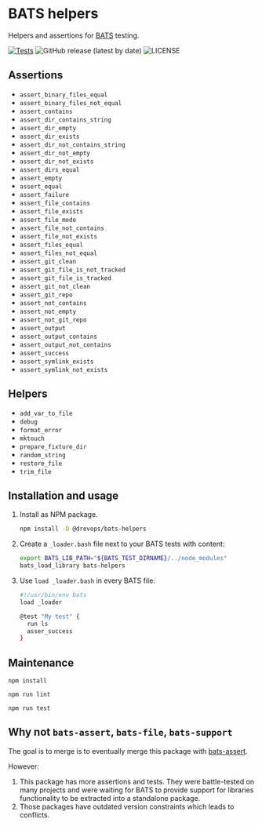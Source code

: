 # BATS helpers
Helpers and assertions for [BATS](https://github.com/bats-core/bats-core) testing.

[![Tests](https://github.com/drevops/bats-helpers/actions/workflows/tests.yml/badge.svg)](https://github.com/drevops/bats-helpers/actions/workflows/tests.yml)
![GitHub release (latest by date)](https://img.shields.io/github/v/release/drevops/behat-steps)
![LICENSE](https://img.shields.io/github/license/drevops/behat-steps)

## Assertions

- `assert_binary_files_equal`
- `assert_binary_files_not_equal`
- `assert_contains`
- `assert_dir_contains_string`
- `assert_dir_empty`
- `assert_dir_exists`
- `assert_dir_not_contains_string`
- `assert_dir_not_empty`
- `assert_dir_not_exists`
- `assert_dirs_equal`
- `assert_empty`
- `assert_equal`
- `assert_failure`
- `assert_file_contains`
- `assert_file_exists`
- `assert_file_mode`
- `assert_file_not_contains`
- `assert_file_not_exists`
- `assert_files_equal`
- `assert_files_not_equal`
- `assert_git_clean`
- `assert_git_file_is_not_tracked`
- `assert_git_file_is_tracked`
- `assert_git_not_clean`
- `assert_git_repo`
- `assert_not_contains`
- `assert_not_empty`
- `assert_not_git_repo`
- `assert_output`
- `assert_output_contains`
- `assert_output_not_contains`
- `assert_success`
- `assert_symlink_exists`
- `assert_symlink_not_exists`

## Helpers

- `add_var_to_file`
- `debug`
- `format_error`
- `mktouch`
- `prepare_fixture_dir`
- `random_string`
- `restore_file`
- `trim_file`

## Installation and usage

1. Install as NPM package.

   ```bash
   npm install -D @drevops/bats-helpers
   ```

2. Create a `_loader.bash` file next to your BATS tests with content:

   ```bash
   export BATS_LIB_PATH="${BATS_TEST_DIRNAME}/../node_modules"
   bats_load_library bats-helpers
   ```

3. Use `load _loader.bash` in every BATS file:

   ```bash
   #!/usr/bin/env bats
   load _loader

   @test "My test" {
     run ls
     asser_success
   }
   ```

## Maintenance

    npm install

    npm run lint

    npm run test

## Why not `bats-assert`, `bats-file`, `bats-support`

The goal is to merge is to eventually merge this package with [bats-assert](https://github.com/bats-core/bats-assert).

However:
1. This package has more assertions and tests. They were battle-tested on many
   projects and were waiting for BATS to provide support for libraries
   functionality to be extracted into a standalone package.
2. Those packages have outdated version constraints which leads to conflicts.
